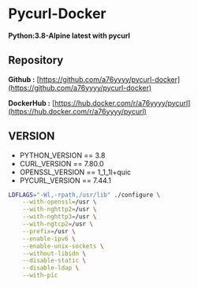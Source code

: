 # **Pycurl-Docker**

**Python:3.8-Alpine latest with pycurl**

## **Repository**

**Github :** [https://github.com/a76yyyy/pycurl-docker](https://github.com/a76yyyy/pycurl-docker)

**DockerHub :** [https://hub.docker.com/r/a76yyyy/pycurl](https://hub.docker.com/r/a76yyyy/pycurl)

## **VERSION**

- PYTHON_VERSION == 3.8
- CURL_VERSION == 7.80.0
- OPENSSL_VERSION == 1_1_1l+quic
- PYCURL_VERSION == 7.44.1

```bash
LDFLAGS="-Wl,-rpath,/usr/lib" ./configure \
    --with-openssl=/usr \
    --with-nghttp2=/usr \
    --with-nghttp3=/usr \
    --with-ngtcp2=/usr \
    --prefix=/usr \
    --enable-ipv6 \
    --enable-unix-sockets \
    --without-libidn \
    --disable-static \
    --disable-ldap \
    --with-pic
```
